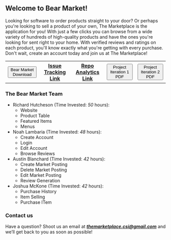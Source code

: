 ## Welcome to Bear Market!

Looking for software to order products straight to your door? Or perhaps you're looking to sell a product of your own, The Marketplace is the application for you! With just a few clicks you can browse from a wide variety of hundreds of high-quality products and have the ones you're looking for sent right to your home. With verified reviews and ratings on each product, you'll know exactly what you're getting with every purchase. Don't wait, create an account today and join us at The Marketplace!

<!-- <button name="button" onclick="https://richard-hutch.github.io/Marketplace-System/test_photo.jpg"> **The Marketplace Download**</button> 
<form method="get" action="https://richard-hutch.github.io/Marketplace-System/test_photo.jpg">
   <button type="submit">The Marketplace Download</button>
</form> -->
<!--[Issue Tracking Ticket Page](https://github.com/Richard-Hutch/Marketplace-System/issues)-->

<div align = "center">
   <table style = "width:100%">
      <tr>
         <th><a href="https://richard-hutch.github.io/BearMarket/test_photo.jpg" download="test_photo"> <button type="button">Bear Market Download</button> </a>
         </th>
         <th><a href="https://github.com/Richard-Hutch/BearMarket/pulse">Issue Tracking Link</a>
         </th>
         <th><a href="https://github.com/Richard-Hutch/BearMarket/pulse">Repo Analytics Link</a>
         </th>
         <th><a href="https://richard-hutch.github.io/BearMarket/Iteration One.pdf" download="Iteration One PDF"> <button type="button">Project Iteration 1 PDF</button> </a>
         </th>
         <th><a href="https://richard-hutch.github.io/BearMarket/Iteration Two.pdf" download="Iteration Two PDF"> <button type="button">Project Iteration 2 PDF</button> </a>
         </th>
      </tr>
   </table>
</div>

### The Bear Market Team

- Richard Hutcheson (Time Invested: *50* hours):
  - Website
  - Product Table
  - Featured Items
  - Menus
- Noah Lambaria (Time Invested: *48* hours):
  - Create Account
  - Login
  - Edit Account
  - Browse Reviews
- Austin Blanchard (Time Invested: *42* hours):
  - Create Market Posting
  - Delete Market Posting
  - Edit Market Posting
  - Review Generation
- Joshua McKone (Time Invested: *42* hours):
  - Purchase History
  - Item Selling
  - Purchase ITem

### Contact us

Have a question? Shoot us an email at ***themarketplace.csi@gmail.com*** and we’ll get back to you as soon as possible!
